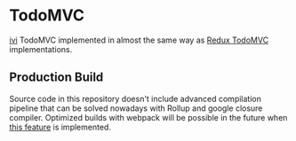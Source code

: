 # TodoMVC

[ivi](https://github.com/ivijs/ivi) TodoMVC implemented in almost the same way as
[Redux TodoMVC](https://github.com/mweststrate/redux-todomvc) implementations.

## Production Build

Source code in this repository doesn't include advanced compilation pipeline that can be solved nowadays with Rollup and
google closure compiler. Optimized builds with webpack will be possible in the future when
[this feature](https://github.com/google/closure-compiler-npm/issues/56) is implemented.
